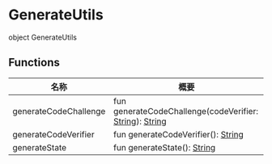 # GenerateUtils

object GenerateUtils

## Functions

| 名称                  | 概要                                                                                                                                                                                                        |
| --------------------- | ----------------------------------------------------------------------------------------------------------------------------------------------------------------------------------------------------------- |
| generateCodeChallenge | fun generateCodeChallenge(codeVerifier: [String](https://kotlinlang.org/api/latest/jvm/stdlib/kotlin/-string/index.html)): [String](https://kotlinlang.org/api/latest/jvm/stdlib/kotlin/-string/index.html) |
| generateCodeVerifier  | fun generateCodeVerifier(): [String](https://kotlinlang.org/api/latest/jvm/stdlib/kotlin/-string/index.html)                                                                                                |
| generateState         | fun generateState(): [String](https://kotlinlang.org/api/latest/jvm/stdlib/kotlin/-string/index.html)                                                                                                       |
